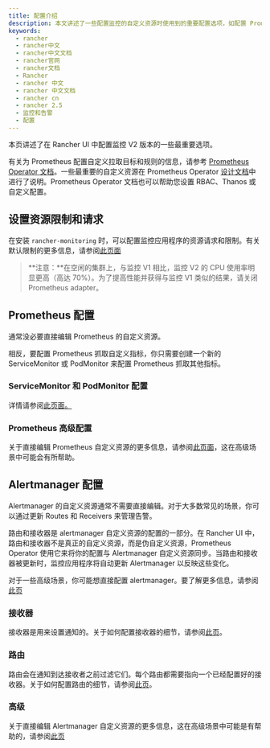 ```yaml
---
title: 配置介绍
description: 本文讲述了一些配置监控的自定义资源时使用到的重要配置选项，如配置 Prometheus、为通知添加 CA 证书和配置拉取参数，并且提供了示例代码。
keywords:
  - rancher
  - rancher中文
  - rancher中文文档
  - rancher官网
  - rancher文档
  - Rancher
  - rancher 中文
  - rancher 中文文档
  - rancher cn
  - rancher 2.5
  - 监控和告警
  - 配置
---
```


本页讲述了在 Rancher UI 中配置监控 V2 版本的一些最重要选项。

有关为 Prometheus 配置自定义拉取目标和规则的信息，请参考 [Prometheus Operator 文档](https://github.com/prometheus-operator/prometheus-operator)。一些最重要的自定义资源在 Prometheus Operator [设计文档](https://github.com/prometheus-operator/prometheus-operator/blob/master/Documentation/design.md)中进行了说明。Prometheus Operator 文档也可以帮助您设置 RBAC、Thanos 或自定义配置。

## 设置资源限制和请求

在安装 `rancher-monitoring` 时，可以配置监控应用程序的资源请求和限制。有关默认限制的更多信息，请参阅[此页面](/docs/rancher2.5/monitoring-alerting/configuration/helm-chart-options/_index#配置资源限制和请求)

> **注意：**在空闲的集群上，与监控 V1 相比，监控 V2 的 CPU 使用率明显更高（高达 70%）。为了提高性能并获得与监控 V1 类似的结果，请关闭 Prometheus adapter。

## Prometheus 配置

通常没必要直接编辑 Prometheus 的自定义资源。

相反，要配置 Prometheus 抓取自定义指标，你只需要创建一个新的 ServiceMonitor 或 PodMonitor 来配置 Prometheus 抓取其他指标。

### ServiceMonitor 和 PodMonitor 配置

详情请参阅[此页面。](./servicemonitor-podmonitor/_index)

### Prometheus 高级配置

关于直接编辑 Prometheus 自定义资源的更多信息，请参阅[此页面](./advanced/prometheus/_index)，这在高级场景中可能会有所帮助。

## Alertmanager 配置

Alertmanager 的自定义资源通常不需要直接编辑。对于大多数常见的场景，你可以通过更新 Routes 和 Receivers 来管理告警。

路由和接收器是 alertmanager 自定义资源的配置的一部分。在 Rancher UI 中，路由和接收器不是真正的自定义资源，而是伪自定义资源，Prometheus Operator 使用它来将你的配置与 Alertmanager 自定义资源同步。当路由和接收器被更新时，监控应用程序将自动更新 Alertmanager 以反映这些变化。

对于一些高级场景，你可能想直接配置 alertmanager。要了解更多信息，请参阅[此页](./advanced/alertmanager/_index)

### 接收器

接收器是用来设置通知的。关于如何配置接收器的细节，请参阅[此页](./receiver/_index)。

### 路由

路由会在通知到达接收者之前过滤它们。每个路由都需要指向一个已经配置好的接收器。关于如何配置路由的细节，请参阅[此页](./route/_index)。

### 高级

关于直接编辑 Alertmanager 自定义资源的更多信息，这在高级场景中可能是有帮助的，请参阅[此页](./advanced/alertmanager/_index)
